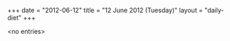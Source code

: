 +++
date = "2012-06-12"
title = "12 June 2012 (Tuesday)"
layout = "daily-diet"
+++


\<no entries\>
